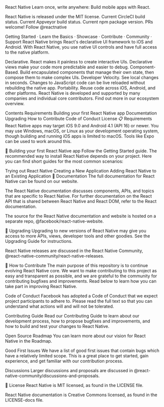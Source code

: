 React Native
Learn once, write anywhere:
Build mobile apps with React.

 React Native is released under the MIT license.  Current CircleCI build status.  Current Appveyor build status.  Current npm package version.  PRs welcome!  Follow @reactnative

Getting Started · Learn the Basics · Showcase · Contribute · Community · Support
React Native brings React's declarative UI framework to iOS and Android. With React Native, you use native UI controls and have full access to the native platform.

Declarative. React makes it painless to create interactive UIs. Declarative views make your code more predictable and easier to debug.
Component-Based. Build encapsulated components that manage their own state, then compose them to make complex UIs.
Developer Velocity. See local changes in seconds. Changes to JavaScript code can be live reloaded without rebuilding the native app.
Portability. Reuse code across iOS, Android, and other platforms.
React Native is developed and supported by many companies and individual core contributors. Find out more in our ecosystem overview.

Contents
Requirements
Building your first React Native app
Documentation
Upgrading
How to Contribute
Code of Conduct
License
📋 Requirements
React Native apps may target iOS 9.0 and Android 4.1 (API 16) or newer. You may use Windows, macOS, or Linux as your development operating system, though building and running iOS apps is limited to macOS. Tools like Expo can be used to work around this.

🎉 Building your first React Native app
Follow the Getting Started guide. The recommended way to install React Native depends on your project. Here you can find short guides for the most common scenarios:

Trying out React Native
Creating a New Application
Adding React Native to an Existing Application
📖 Documentation
The full documentation for React Native can be found on our website.

The React Native documentation discusses components, APIs, and topics that are specific to React Native. For further documentation on the React API that is shared between React Native and React DOM, refer to the React documentation.

The source for the React Native documentation and website is hosted on a separate repo, @facebook/react-native-website.

🚀 Upgrading
Upgrading to new versions of React Native may give you access to more APIs, views, developer tools and other goodies. See the Upgrading Guide for instructions.

React Native releases are discussed in the React Native Community, @react-native-community/react-native-releases.

👏 How to Contribute
The main purpose of this repository is to continue evolving React Native core. We want to make contributing to this project as easy and transparent as possible, and we are grateful to the community for contributing bugfixes and improvements. Read below to learn how you can take part in improving React Native.

Code of Conduct
Facebook has adopted a Code of Conduct that we expect project participants to adhere to. Please read the full text so that you can understand what actions will and will not be tolerated.

Contributing Guide
Read our Contributing Guide to learn about our development process, how to propose bugfixes and improvements, and how to build and test your changes to React Native.

Open Source Roadmap
You can learn more about our vision for React Native in the Roadmap.

Good First Issues
We have a list of good first issues that contain bugs which have a relatively limited scope. This is a great place to get started, gain experience, and get familiar with our contribution process.

Discussions
Larger discussions and proposals are discussed in @react-native-community/discussions-and-proposals.

📄 License
React Native is MIT licensed, as found in the LICENSE file.

React Native documentation is Creative Commons licensed, as found in the LICENSE-docs file.
